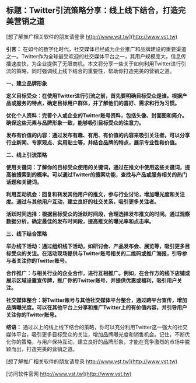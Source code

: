 ## **标题：Twitter引流策略分享：线上线下结合，打造完美营销之道**

[想了解推广相关软件的朋友请登录 http://www.vst.tw](http://www.vst.tw)

**引言：**
在如今的数字化时代，社交媒体已经成为企业推广和品牌建设的重要渠道之一。Twitter作为全球最受欢迎的社交媒体平台之一，其用户规模庞大，信息传播速度快，为企业提供了无限商机。本文将分享一些关于如何利用Twitter进行引流的策略，同时强调线上线下结合的重要性，帮助你打造完美的营销之道。

**一、建立品牌形象**

**定义目标受众：在使用Twitter进行引流之前，首先要明确目标受众是谁。根据产品或服务的特点，确定目标用户群体，并了解他们的喜好、需求和行为习惯。**

**优化个人资料：完善个人或企业的Twitter账号资料，包括头像、封面图和简介。确保这些元素与品牌形象一致，能够吸引目标受众的注意力。**

**发布有价值的内容：通过发布有趣、有用、有价值的内容来吸引关注者。可以分享行业新闻、专家观点、实用贴士等，并结合品牌的特点，展示专业性和价值。**

**二、线上引流策略**

**使用关键词：了解你的目标受众使用的关键词，通过在推文中使用这些关键词，提高被搜索到的概率。可以通过Twitter的搜索功能，查找与产品或服务相关的热门话题和关键词。**

**利用互动机会：回复和转发其他用户的推文，参与行业讨论，增加曝光度和关注度。通过与其他用户互动，建立良好的社交关系，吸引更多关注者。**

**活跃时间选择：根据目标受众的活跃时间段，合理选择发布推文的时间。通过观察数据分析，确定最佳的发布时间段，提高推文的曝光率和点击率。**

**三、线下结合策略**

**举办线下活动：通过组织线下活动，如研讨会、产品发布会、展览等，吸引更多目标受众的关注。在活动现场提供与Twitter账号相关的二维码或推广海报，引导参与者关注你的Twitter账号。**

**合作推广：与相关行业的企业合作，进行互相推广。例如，在合作方的线下店铺或展示区域设置宣传牌，推广你的Twitter账号，并提供优惠或福利，吸引用户关注。**

**社交媒体整合：将Twitter账号与其他社交媒体平台整合，通过跨平台宣传，增加品牌曝光度。可以在其他平台上分享和推广Twitter上的有价值内容，并引导用户关注你的Twitter账号。**

**结语：**
通过以上的线上线下结合的策略，你可以充分利用Twitter这一强大的社交媒体平台，吸引更多目标受众的关注，增加品牌曝光度和销售机会。记住，不断优化你的策略，与用户保持互动，建立良好的品牌形象，才能在竞争激烈的市场中脱颖而出，打造完美的营销之道。

[想了解推广相关软件的朋友请登录 http://www.vst.tw](http://www.vst.tw)


[访问软件官网 http://www.vst.tw](http://www.vst.tw)
